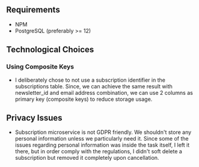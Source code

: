 ## Requirements

- NPM
- PostgreSQL (preferably >= 12)

## Technological Choices

### Using Composite Keys

- I deliberately chose to not use a subscription identifier in the subscriptions table. Since, we can achieve the same result with newsletter_id and email address combination, we can use 2 columns as primary key (composite keys) to reduce storage usage.

## Privacy Issues

- Subscription microservice is not GDPR friendly. We shouldn't store any personal information unless we particularly need it. Since some of the issues regarding personal information was inside the task itself, I left it there, but in order comply with the regulations, I didn't soft delete a subscription but removed it completely upon cancellation.
